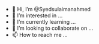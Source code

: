- 👋 Hi, I’m @Syedsulaimanahmed
- 👀 I’m interested in ...
- 🌱 I’m currently learning ...
- 💞️ I’m looking to collaborate on ...
- 📫 How to reach me ...

<!---
Syedsulaimanahmed/Syedsulaimanahmed is a ✨ special ✨ repository because its `README.md` (this file) appears on your GitHub profile.
You can click the Preview link to take a look at your changes.
--->
